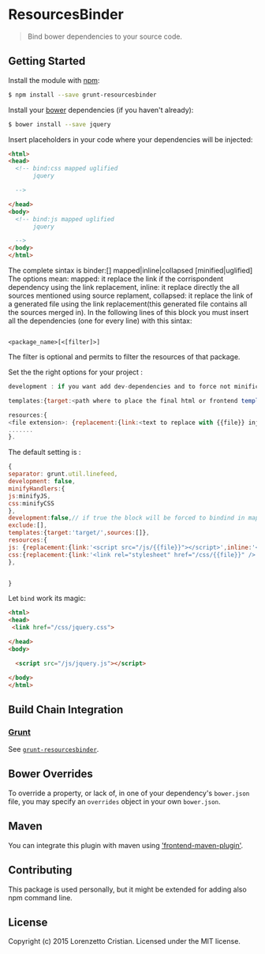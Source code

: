 # ResourcesBinder
> Bind bower dependencies to your source code.


## Getting Started
Install the module with [npm](https://npmjs.org):

```bash
$ npm install --save grunt-resourcesbinder
```

Install your [bower](http://bower.io) dependencies (if you haven't already):

```bash
$ bower install --save jquery
```

Insert placeholders in your code where your dependencies will be injected:

```html
<html>
<head>
  <!-- bind:css mapped uglified 
       jquery

  -->

</head>
<body>
  <!-- bind:js mapped uglified 
       jquery

  -->
</body>
</html>
```
The complete sintax is binder:[<filetype>] mapped|inline|collapsed   [minified|uglified]
The options mean:
mapped: it replace the link if the corrispondent dependency using the link replacement,
inline: it replace directly the all sources mentioned using source replament,
collapsed: it replace the link of a generated file using the link replacement(this generated file contains all the sources merged in).
In the following lines of this block you must insert all the dependencies (one for every line) with this sintax:
```code

<package_name>[<[filter]>]
```

The filter is optional and permits to filter the resources of that package.


Set the the right options for your project :
```js
development : if you want add dev-dependencies and to force not minification 

templates:{target:<path where to place the final html or frontend templates(like tpl,velocity,freemarker,...)>,sources:<array of html or frontend templates files>},

resources:{
<file extension>: {replacement:{link:<text to replace with {{file}} injection> ,inline:<text to replace with {{source}} injection>},target:<final directory where to place the resources>},
.......
}.
```
The default setting is :
```js
{
separator: grunt.util.linefeed,
development: false, 
minifyHandlers:{
js:minifyJS,
css:minifyCSS
},
development:false,// if true the block will be forced to bindind in mapped way , disabling also the minification.
exclude:[],  
templates:{target:'target/',sources:[]},
resources:{
js: {replacement:{link:'<script src="/js/{{file}}"></script>',inline:'<script>{{source}}</script>'},target:'js/'},
css:{replacement:{link:'<link rel="stylesheet" href="/css/{{file}}" />',inline:'<style><{{source}}<stype>'},target:'css/'}
},


}
```

Let `bind` work its magic:




```html
<html>
<head>
 <link href="/css/jquery.css">

</head>
<body>

  <script src="/js/jquery.js"></script>

</body>
</html>
```


## Build Chain Integration



### [Grunt](http://gruntjs.com)

See [`grunt-resourcesbinder`](https://github.com/publicocean0/grunt-resourcesbinder).




## Bower Overrides
To override a property, or lack of, in one of your dependency's `bower.json` file, you may specify an `overrides` object in your own `bower.json`.

## Maven
You can integrate this plugin with maven using ['frontend-maven-plugin'](https://github.com/eirslett/frontend-maven-plugin).

## Contributing
This package is used personally, but it might be extended for adding also npm command line.


## License
Copyright (c) 2015 Lorenzetto Cristian. Licensed under the MIT license.

